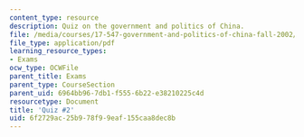 ```yaml
---
content_type: resource
description: Quiz on the government and politics of China.
file: /media/courses/17-547-government-and-politics-of-china-fall-2002/6f2729ac25b978f99eaf155caa8dec8b_54702_quiz2.pdf
file_type: application/pdf
learning_resource_types:
- Exams
ocw_type: OCWFile
parent_title: Exams
parent_type: CourseSection
parent_uid: 6964bb96-7db1-f555-6b22-e38210225c4d
resourcetype: Document
title: 'Quiz #2'
uid: 6f2729ac-25b9-78f9-9eaf-155caa8dec8b
---
```


